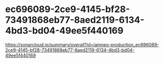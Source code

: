 # ec696089-2ce9-4145-bf28-73491868eb77-8aed2119-6134-4bd3-bd04-49ee5f440169
https://sonarcloud.io/summary/overall?id=iamneo-production_ec696089-2ce9-4145-bf28-73491868eb77-8aed2119-6134-4bd3-bd04-49ee5f440169
